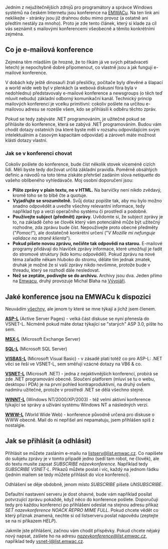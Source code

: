 <!-- dcterms:identifier = aspnetcz#18 -->
<!-- dcterms:title = Microsoftí mailové konference na EMWACu - základní informace -->
<!-- dcterms:abstract = Jedním z nejlepších míst kde se můžete poradit, jsou mailové konference na EMWACu. Želbohu, přihlásit se do nich není právě jednoduché. -->
<!-- np9:categoryId = 1 -->
<!-- x4w:category = Tipy, triky -->
<!-- np9:authorId = 1 -->
<!-- np9:authorEmail = michal.valasek@altairis.cz -->
<!-- dcterms:creator = Michal Altair Valášek -->
<!-- dcterms:created = 2005-01-25T02:01:01.717+01:00 -->
<!-- dcterms:dateAccepted = 2005-01-25T02:01:01.717+01:00 -->

Jedním z nejužitečnějších zdrojů pro programátory a správce Windows systémů na českém Internetu jsou konference na [EMWACu](http://www.emwac.cz/). Na ten link ani neklikejte - stránky jsou již drahnou dobu mimo provoz (a ostatně ani předtím nestály za mnoho). Proto je zde tento článek, který si klade za cíl vás seznámit s mailovými konferencemi všeobecně a těmito konkrétními zejména.

## Co je e-mailová konference

Zejména těm mladším (je hrozné, že to říkám já ve svých pětadvaceti letech) je nepochybně dobré připomenout, co vlastně jsou a jak fungují e-mailové konference.

V dobách kdy ještě dinosauři žrali přesličky, počítače byly dřevěné a šlapací a world wide web byl v plenkách (a webová diskusní fóra byla v nedohlednu) představovaly e-mailové konference a newsgroups (o těch teď mluvit nebudu) základní odborný komunikační kanál. Technický princip mailových konferencí je vcelku primitivní: cokoliv pošlete na určitou e-mailovou adresu se rozešle všem, kdo se přihlásili k odběru těchto zpráv. 

Pokud se tedy zabýváte .NET programováním, je užitečné pokud se přihlásíte do konference, která se zabývá .NET programováním. Budou vám chodit dotazy ostatních (na které byste měli v rozsahu odpovídajícím svým intelektuálním a časovým kapacitám odpovídat) a zároveň máte možnost klásti dotazy vlastní.

### Jak se v konferenci chovat

Cokoliv pošlete do konference, bude číst několik stovek víceméně cizích lidí. Měli byste tedy doržovat určitá základní pravidla. Poměrně obsáhlých definic a návodů na toto téma získáte přehršel zadáním slova *netiquette* do vašeho oblíbeného vyhledávače. Moj osobní doporučení jsou:

*   **Pište zprávy v plain textu, ne v HTML.** Na barvičky není nikdo zvědavý, kromě toho se to blbě čte a quotuje.
*   **Vyjadřujte se srozumitelně.** Svůj dotaz popište tak, aby mu bylo možno snadno odpovědět a uveďte všechny relevantní informace, tedy například typ a verzi operačního systému či prostředí a podobně.
*   **Používejte subject (předmět) zprávy.** Uvědomte si, že subject zprávy je to, na základě čeho se člověk který vám potenciálně může být užitečný rozhodne, zda zprávu bude číst. Nepoužívejte proto obecné předměty ("*Pomoc!*"), ale dostatečně konkrétní určení ("*V Mozille mi nefunguje validace na straně klienta*").
*   **Pokud píšete novou zprávu, nečiňte tak odpovědí na starou.** E-mailové programy přidávají do hlaviček zprávy informace, které umožňují je řadit do stromové struktury (kdo komu odpověděl). Pokud zprávu na nové téma zařadíte někam hluboko do stromu, děláte tím jednak zmatek, druhak je možné že si vaší zprávy nikdo nevšimne, protože bude v threadu, který se rozhodl dále nesledovat.
*   **Než se zeptáte, podívejte se do archivu.** Archivy jsou dva. Jeden přímo na [Emwacu](http://list.emwac.cz/archives/index.html), druhý provozuje Michal Blaha na [Vývojáři](http://konference.vyvojar.cz). 

## Jaké konference jsou na EMWACu k dispozici

Neuvádím [všechny](http://list.emwac.cz/archives/index.html§), ale jenom ty které se mne týkají a jichž jsem členem.

**[ASP-L](mailto:listserv@list.emwac.cz?body=SUBSCRIBE%20ASP-L)** (Active Server Pages) - velká část diskuse se nyní přenesla do VSNET-L. Nicméně pokud máte dotaz týkající se "starých" ASP 3.0, pište ho sem.

**[MSX-L](mailto:listserv@list.emwac.cz?body=SUBSCRIBE%20MSX-L)** (Microsoft Exchange Server)

**[SQL-L](mailto:listserv@list.emwac.cz?body=SUBSCRIBE%20SQL-L)** (Microsoft SQL Server)

**[VISBAS-L](mailto:listserv@list.emwac.cz?body=SUBSCRIBE%20VISBAS-L)** (Microsoft Visual Basic) - v zásadě platí totéž co pro ASP-L: .NET věci se řeší ve VSNET-L, sem směřují vzácné dotazy na VB6 & co.

**[VSNET-L](mailto:listserv@list.emwac.cz?body=SUBSCRIBE%20VSNET-L)** (Microsoft .NET) - jedna z nejaktivnějších konferencí, probírá se zde .NET programování obecně. Sloučení platforem (mluví se tu o webu, desktopu i PDA) je na první pohled kontraproduktivní, na druhý ovšem nadmíru užitečné, protože v prostředí .NET se dělá všechno stejně.

**[WINNT-L](mailto:listserv@list.emwac.cz?body=SUBSCRIBE%20WINNT-L)** (Windows NT/2000/XP/2003) - též velmi aktivní konference týkající se správy a užívání systému Windows NT a následných verzí. 

**[WWW-L](mailto:listserv@list.emwac.cz?body=SUBSCRIBE%20WWW-L)** (World Wide Web) - konference původně určená pro diskuse o WWW obecně. Mail do ní nepřišel ani nepamatuju, jsem přihlášen spíš z nostalgie.

## Jak se přihlásit (a odhlásit)

Přihlásit se můžete zasláním e-mailu na [listserv@list.emwac.cz](mailto:listserv@list.emwac.cz). Co napíšete do subjetu zprávy je v tomto případě jedno (sedí tam robot, ne člověk), ale do textu musíte zapsat *SUBSCRIBE názevkonference*. Například tedy *SUBSCRIBE VSNET-L*. Příkazů můžete poslat i víc, každý na jednom řádku (jedním mailem se tedy můžete přihlásit do více konferencí).

Odhlášení se děje obdobně, jenom místo *SUBSCRIBE* píšete *UNSUBSCRIBE*.

Defaultní nastavení serveru je dost ohavné, bude vám například posílat potvrzující zprávu pokaždé, když něco do konference pošlete. Doporučuji tedy pro každou konferenci po přihlášení odeslat na stejnou adresu příkaz  *SET nazevkonference NOACK REPRO MIME FULL*. Pokud chcete vědět co který příznak znamená, nechte si od listserveru poslat nápovědu (zeptejte se na ni příkazem *HELP*).

Jakmile jste přihlášeni, začnou vám chodit příspěvky. Pokud chcete nějaký nový napsat, zašlete ho na adresu *nazevkonference@list.emwac.cz*, například tedy [vsnet-l@list.emwac.cz](mailto:vsnet-l@list.emwac.cz).